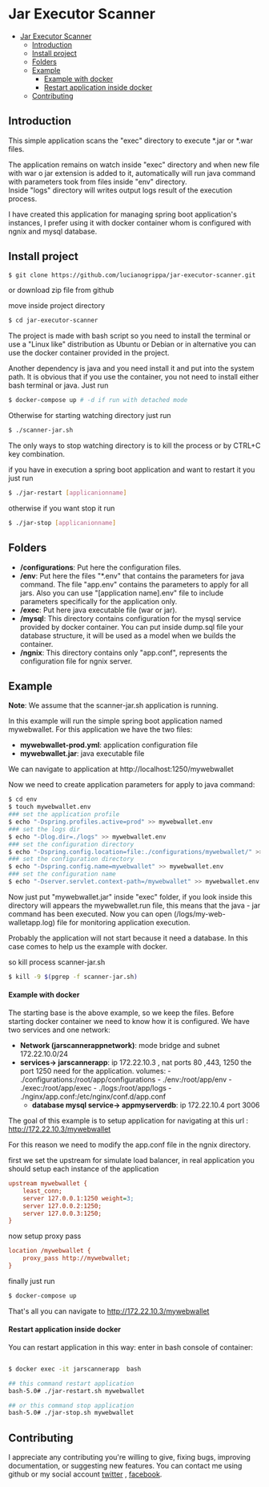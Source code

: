 # Jar Executor Scanner
- [Jar Executor Scanner](#jar-executor-scanner)
  - [Introduction](#introduction)
  - [Install project](#install-project)
  - [Folders](#folders)
  - [Example](#example)
      - [Example with docker](#example-with-docker)
      - [Restart application inside docker](#restart-application-inside-docker)
  - [Contributing](#contributing)
## Introduction

This simple application scans the "exec" directory to execute *.jar or *.war files.<br>

The application remains on watch inside "exec" directory and when new file with war o jar extension is added to it, automatically will run java command with parameters took from files inside "env" directory.<br>
Inside "logs" directory will writes output logs result of the execution process.<br>

I have created this application for managing spring boot application's instances, I prefer using it with docker container whom is configured with ngnix and mysql database.

## Install project

```bash
$ git clone https://github.com/lucianogrippa/jar-executor-scanner.git
```
or download zip file from github

move inside project directory

```bash
$ cd jar-executor-scanner
```

The project is made with bash script so you need to install the terminal or use a "Linux like" distribution as Ubuntu or Debian or in alternative you can use the docker container provided in the project.

Another dependency is java and you need install it and put into the system path.
It is obvious that if you use the container, you not need to install either bash terminal or java.  Just run

```bash
$ docker-compose up # -d if run with detached mode
```
Otherwise for starting watching directory just run

```bash
$ ./scanner-jar.sh 
```
The only ways to stop watching directory is to kill the process or by CTRL+C key combination.

if you have in execution a spring boot application and want to restart it you just run

```bash
$ ./jar-restart [applicanionname]
```
otherwise if you want stop it run

```bash
$ ./jar-stop [applicanionname]
```

## Folders

- **/configurations**: Put here the configuration files. 
- **/env**: Put here the files "*.env" that contains the parameters for java command.
  The file "app.env" contains the parameters to apply for all jars. 
  Also you can use "[application name].env" file to include parameters specifically for the application only.
- **/exec**: Put here java executable file (war or jar).
- **/mysql**: This directory contains configuration for the mysql service provided  by docker container. You can put inside dump.sql file your database structure, it will be used as a model when we builds the container.
- **/ngnix**: This directory contains only "app.conf", represents the configuration file for ngnix server.

## Example

**Note**: We assume that the scanner-jar.sh application is running.

In this example will run the simple spring boot application named mywebwallet.
For this application we have the two files:

- **mywebwallet-prod.yml**: application configuration file
- **mywebwallet.jar**: java executable file

We can navigate to application at http://localhost:1250/mywebwallet

Now we need to create application parameters for apply to java command:

```bash
$ cd env
$ touch mywebwallet.env
### set the application profile
$ echo "-Dspring.profiles.active=prod" >> mywebwallet.env
### set the logs dir
$ echo "-Dlog.dir=./logs" >> mywebwallet.env
### set the configuration directory
$ echo "-Dspring.config.location=file:./configurations/mywebwallet/" >> mywebwallet.env
### set the configuration directory
$ echo "-Dspring.config.name=mywebwallet" >> mywebwallet.env
### set the configuration name
$ echo "-Dserver.servlet.context-path=/mywebwallet" >> mywebwallet.env
```

Now just put "mywebwallet.jar" inside "exec" folder, if you look inside this directory will appears the mywebwallet.run file, this means that the java - jar command has been executed. 
Now you can open (/logs/my-web-walletapp.log) file for monitoring application execution.

Probably the application will not start because it need a database. In this case comes to help us the example with docker.

so kill process scanner-jar.sh

```bash
$ kill -9 $(pgrep -f scanner-jar.sh)
```
#### Example with docker

The starting base is the above example, so we keep the files.
Before starting docker container we need to know how it is configured.
We have two services and one network:

- **Network (jarscannerappnetwork)**: mode bridge and subnet 172.22.10.0/24
- **services-> jarscannerapp**: ip 172.22.10.3 , nat ports 80 ,443, 1250
  the port 1250 need for the application.
  volumes:
      - ./configurations:/root/app/configurations
      - ./env:/root/app/env
      - ./exec:/root/app/exec
      - ./logs:/root/app/logs
      - ./nginx/app.conf:/etc/nginx/conf.d/app.conf
  - **database mysql service-> appmyserverdb**: ip 172.22.10.4 port 3006

The goal of this example is to setup application for navigating at this url : http://172.22.10.3/mywebwallet

For this reason we need to modify the app.conf file in the ngnix directory.

first we set the upstream for simulate load balancer, in real application you should setup each instance of the application

```ini
upstream mywebwallet {
    least_conn;
    server 127.0.0.1:1250 weight=3;
    server 127.0.0.2:1250;
    server 127.0.0.3:1250;
}
```
now setup  proxy pass 

```ini
location /mywebwallet {
    proxy_pass http://mywebwallet;
}
```

finally just run 

```bash
$ docker-compose up
```

That's all you can navigate to http://172.22.10.3/mywebwallet

#### Restart application inside docker

You can restart application in this way:
enter in bash console of container:
```bash

$ docker exec -it jarscannerapp  bash

## this command restart application
bash-5.0# ./jar-restart.sh mywebwallet

## or this command stop application
bash-5.0# ./jar-stop.sh mywebwallet
```
## Contributing

I appreciate any contributing you're willing to give, fixing bugs, improving documentation, or suggesting new features. 
You can contact me using github or my social account [twitter](https://twitter.com/lgrippa75) , [facebook](https://www.facebook.com/luciano.grippa).


